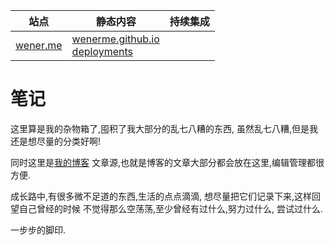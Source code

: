 站点 | 静态内容 | 持续集成
----|----|----
[wener.me](https://wener.me) | [wenerme.github.io](https://github.com/wenerme/wenerme.github.io)<br/>[deployments](https://github.com/wenerme/wenerme.github.io/deployments) | | [![Build Status](https://travis-ci.com/wenerme/wener.svg?branch=master)](https://travis-ci.com/wenerme/wener)


笔记
====

这里算是我的杂物箱了,囤积了我大部分的乱七八糟的东西,
虽然乱七八糟,但是我还是想尽量的分类好啊!

同时这里是[我的博客](https://wener.me)
文章源,也就是博客的文章大部分都会放在这里,编辑管理都很方便.

成长路中,有很多微不足道的东西,生活的点点滴滴,
想尽量把它们记录下来,这样回望自己曾经的时候
不觉得那么空荡荡,至少曾经有过什么,努力过什么,
尝试过什么.

一步步的脚印.
